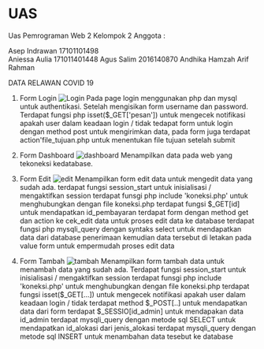 # UAS

Uas Pemrograman Web 2 Kelompok 2 Anggota :

Asep Indrawan 17101101498</br>
Aniessa Aulia 171011401448
Agus Salim 2016140870
Andhika Hamzah
Arif Rahman

DATA RELAWAN COVID 19

1. Form Login
![Login](https://user-images.githubusercontent.com/62058874/87854352-92b7e480-c93b-11ea-99fb-565b3b4b8f56.png)
Pada page login menggunakan php dan mysql untuk authentikasi. Setelah mengisikan form username dan password. 
Terdapat fungsi php isset($_GET['pesan']) untuk mengecek notifikasi apakah user dalam keadaan login / tidak
tedapat form untuk login dengan method post untuk mengirimkan data, pada form juga terdapat action'file_tujuan.php untuk menentukan file tujuan setelah submit


2. Form Dashboard
![dashboard](https://user-images.githubusercontent.com/62058874/87854477-87b18400-c93c-11ea-8a23-bc377bd5e6e9.png)
Menampilkan data pada web yang tekoneksi kedatabase.


3. Form Edit
![edit](https://user-images.githubusercontent.com/62058874/87854489-95ffa000-c93c-11ea-9efa-d5aaffd216f2.png)
Menampilkan form edit data untuk mengedit data yang sudah ada.
terdapat fungsi session_start untuk inisialisasi / mengaktifkan session
terdapat funsgi php include 'koneksi.php' untuk menghubungkan dengan file koneksi.php
terdapat fungsi $_GET[id] untuk mendapatkan id_pembayaran
terdapat form dengan method get dan action ke cek_edit data untuk proses edit data ke database
terdapat fungsi php mysqli_query dengan syntaks select untuk mendapatkan data dari database penerimaan kemudian data
tersebut di letakan pada value form untuk empermudah proses edit data


4. Form Tambah
![tambah](https://user-images.githubusercontent.com/62058874/87854493-9bf58100-c93c-11ea-8f2e-899992481013.png)
Menampilkan form tambah data untuk menambah data yang sudah ada.
Terdapat fungsi session_start untuk inisialisasi / mengaktifkan session
terdapat funsgi php include 'koneksi.php' untuk menghubungkan dengan file koneksi.php
terdapat fungsi isset($_GET[...]) untuk mengecek notifikasi apakah user dalam keadaan login / tidak
terdapat method $_POST[..] untuk mendapatkan data dari form
terdapat $_SESSIO[id_admin] untuk mendapakan data id_admin
terdapat mysqli_query dengan metode sql SELECT untuk mendapatkan id_alokasi dari jenis_alokasi
terdapat mysqli_query dengan metode sql INSERT untuk menambahan data tesebut ke database
